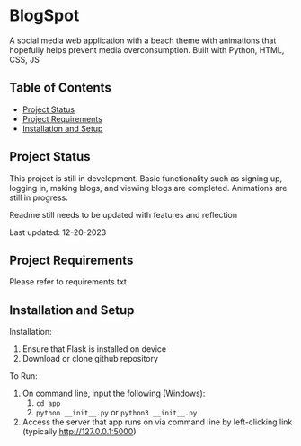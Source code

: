 # BlogSpot

A social media web application with a beach theme with animations that hopefully helps
prevent media overconsumption. Built with Python, HTML, CSS, JS 

## Table of Contents

- [Project Status](#project-status)
- [Project Requirements](#project-requirements)
- [Installation and Setup](#installation-and-setup)

## Project Status

This project is still in development. Basic functionality such as signing up, logging in, making blogs, and viewing blogs are completed. Animations are still in progress. 

Readme still needs to be updated with features and reflection

Last updated: 12-20-2023

## Project Requirements

Please refer to requirements.txt 

## Installation and Setup

Installation:
1. Ensure that Flask is installed on device 
2. Download or clone github repository

To Run:
1. On command line, input the following (Windows): 
    1. `cd app`
    2. `python __init__.py` or  `python3 __init__.py`
2. Access the server that app runs on via command line by left-clicking link (typically http://127.0.0.1:5000) 